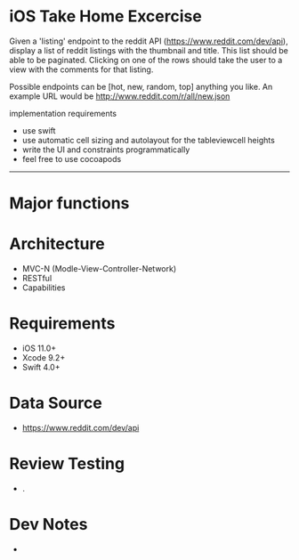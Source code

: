 # iOS Take Home Excercise

Given a 'listing' endpoint to the reddit API (https://www.reddit.com/dev/api), display a list of reddit listings with the thumbnail and title. This list should be able to be paginated. Clicking on one of the rows should take the user to a view with the comments for that listing.

Possible endpoints can be [hot, new, random, top] anything you like. An example URL would be http://www.reddit.com/r/all/new.json

implementation requirements
- use swift
- use automatic cell sizing and autolayout for the tableviewcell heights
- write the UI and constraints programmatically
- feel free to use cocoapods

---------------------------------------------------------------------------------

# Major functions


# Architecture
* MVC-N (Modle-View-Controller-Network)
* RESTful
* Capabilities

# Requirements
* iOS 11.0+
* Xcode 9.2+
* Swift 4.0+

# Data Source
* https://www.reddit.com/dev/api

# Review Testing
* .


# Dev Notes
*


